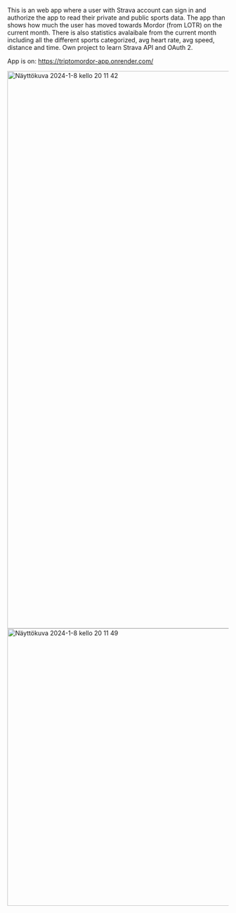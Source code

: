 This is an web app where a user with Strava account can sign in and authorize the app to read their private and public sports data. The app than shows how much the user has moved towards Mordor (from LOTR) on the current month. There is also statistics avalaibale from the current month including all the different sports categorized, avg heart rate, avg speed, distance and time. Own project to learn Strava API and OAuth 2. 

App is on:
https://triptomordor-app.onrender.com/

<img width="1268" alt="Näyttökuva 2024-1-8 kello 20 11 42" src="https://github.com/saannsaar/Trip_To_Mordor_App/assets/62312066/536f5c36-3bc1-4cf6-99fb-a234a6337aeb">


<img width="631" alt="Näyttökuva 2024-1-8 kello 20 11 49" src="https://github.com/saannsaar/Trip_To_Mordor_App/assets/62312066/1c50ead4-dd25-4296-883f-5d52399d56a3">
